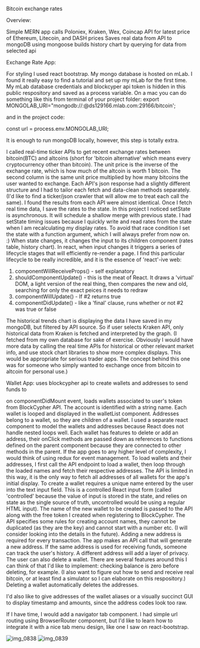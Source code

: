 Bitcoin exchange rates

Overview:

Simple MERN app calls Poloniex, Kraken, Wex, Coincap API for latest price of Ethereum, Litecoin, and DASH prices
Saves real data from API to mongoDB using mongoose 
builds history chart by querying for data from selected api

Exchange Rate App:

For styling I used react bootstrap. My mongo database is hosted on mLab. I found it really easy to find a tutorial and set up my mLab for the first time. My mLab database credentials and blockcyper api token is hidden in this public respository and saved as a process variable. On a mac you can do something like this from terminal of your project folder:
export MONGOLAB_URI="mongodb://<username>:<password>@ds129166.mlab.com:29166/bitcoin';
  
and in the project code:

const url = process.env.MONGOLAB_URI;

It is enough to run mongoDB locally, however, this step is totally extra.

I called real-time ticker APIs to get recent exchange rates between bitcoin(BTC) and altcoins (short for 'bitcoin alternative' which means every cryptocurrency other than bitcoin). The unit price is the inverse of the exchange rate, which is how much of the altcoin is worth 1 bitcoin. The second column is the same unit price multiplied by how many bitcoins the user wanted to exchange. 
Each API's json response had a slightly different structure and I had to tailor each fetch and data-clean methods separately. (I'd like to find a ticker/json crawler that will allow me to treat each call the same). I found the results from each API were almost identical. 
Once I fetch real time data, I save the rates to the state. In this project I noticed setState is asynchronous. It will schedule a shallow merge with previous state. I had setState timing issues because I quickly write and read rates from the state when I am recalculating my display rates. To avoid that race condition I set the state with a function argument, which I will always prefer from now on. :)
When state changes, it changes the input to its children component (rates table, history chart). In react, when input changes it triggers a series of lifecycle stages that will efficiently re-render a page. 
I find this particular lifecycle to be really incredible, and it is the essence of 'react'-ive web:
  1. componentWillReceiveProps() - self explanatory
  2. shouldComponentUpdate() - this is the meat of React. It draws a 'virtual' DOM, a light version of the real thing, then         compares the new and old, searching for only the exact peices it needs to redraw
  3. componentWillUpdate() - If #2 returns true
  4. componentDidUpdate() - like a 'final' clause, runs whether or not #2 was true or false

The historical trends chart is displaying the data I have saved in my mongoDB, but filtered by API source. So if user selects Kraken API, only historical data from Kraken is fetched and interpreted by the graph. 
(I fetched from my own database for sake of exercise. Obviously I would have more data by calling the real time APIs for historical or other relevant market info, and use stock chart libraries to show more complex displays. This would be appropriate for serious trader apps. The concept behind this one was for someone who simply wanted to exchange once from bitcoin to altcoin for personal use.)


Wallet App:
uses blockcypher api to create wallets and addresses to send funds to 

on componentDidMount event, loads wallets associated to user's token from BlockCypher API. The account is identified with a string name. Each wallet is looped and displayed in the walletList component. Addresses belong to a wallet, so they are children of a wallet. I used a separate react component to model the wallets and addresses because React does not handle nested loops well. 
Each wallet has features to delete or add an address, their onClick methods are passed down as references to functions defined on the parent component because they are connected to other methods in the parent. If the app goes to any higher level of complexity, I would think of using redux for event management.
To load wallets and their addresses, I first call the API endpoint to load a wallet, then loop through the loaded names and fetch their respective addresses. The API is limited in this way, it is the only way to fetch all addresses of all wallets for the app's initial display.
To create a wallet requires a unique name entered by the user into the text input field. This is a controlled React input form (called 'controlled' because the value of input is stored in the state, and relies on state as the single source of truth, uncontrolled would be using a regular HTML input). The name of the new wallet to be created is passed to the API along with the free token I created when registering to BlockCypher. The API specifies some rules for creating account names, they cannot be duplicated (as they are the key) and cannot start with a number etc. (I will consider looking into the details in the future).
Adding a new address is required for every transaction. The app makes an API call that will generate a new address. If the same address is used for receiving funds, someone can track the user's history. A different address will add a layer of privacy.
The user can also delete a wallet. There are several features around this I can think of that I'd like to implement: checking balance is zero before deleting, for example. (I also want to figure out how to send and receive real bitcoin, or at least find a simulator so I can elaborate on this respository.) Deleting a wallet automatically deletes the addresses. 

I'd also like to give addresses of the wallet aliases or a visually succinct GUI to display timestamp and amounts, since the address codes look too raw.

If I have time, I would add a navigator tab component. I had simple url routing using BrowserRouter component, but I'd like to learn how to integrate it with a nice tab menu design, like one I saw on react-bootstrap.

![img_0838](https://user-images.githubusercontent.com/6289288/34215467-678f9202-e573-11e7-8708-dc59fbae0678.PNG)
![img_0839](https://user-images.githubusercontent.com/6289288/34215468-67a328bc-e573-11e7-9f41-8aab3d86b206.PNG)


